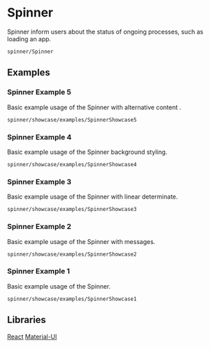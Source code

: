 # Spinner

Spinner inform users about the status of ongoing processes, such as loading an app.

```element
spinner/Spinner
```

## Examples

### Spinner Example 5

Basic example usage of the Spinner with alternative content .

```
spinner/showcase/examples/SpinnerShowcase5
```

### Spinner Example 4

Basic example usage of the Spinner background styling.

```
spinner/showcase/examples/SpinnerShowcase4
```

### Spinner Example 3

Basic example usage of the Spinner with linear determinate.

```
spinner/showcase/examples/SpinnerShowcase3
```

### Spinner Example 2

Basic example usage of the Spinner with messages.

```
spinner/showcase/examples/SpinnerShowcase2
```

### Spinner Example 1

Basic example usage of the Spinner.

```
spinner/showcase/examples/SpinnerShowcase1
```

## Libraries

[React](https://www.npmjs.com/package/react)
[Material-UI](https://www.npmjs.com/package/@material-ui/core)
